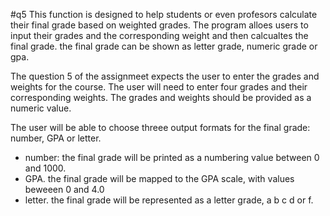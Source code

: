 #q5
This function is designed to help students or even profesors calculate their final grade based on weighted grades. The program alloes users to input their grades and the corresponding weight and then calcualtes the final grade. the final grade can be shown as letter grade, numeric grade or gpa. 


The question 5 of the assignmeet expects the user to enter the grades and weights for the course. The user will need to enter four grades and their corresponding weights. The grades and weights should be provided as a numeric value.

The user will be able to choose threee output formats for the final grade: number, GPA or letter.
 - number: the final grade will be printed as a numbering value between 0 and 1000.
  - GPA. the final grade will be mapped to the GPA scale, with values beweeen 0 and 4.0
   - letter. the final grade will be represented as a letter grade, a b c d or f.
